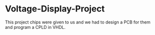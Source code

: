 # Voltage-Display-Project
This project chips were given to us and we had to design a PCB for them and program a CPLD in VHDL.

